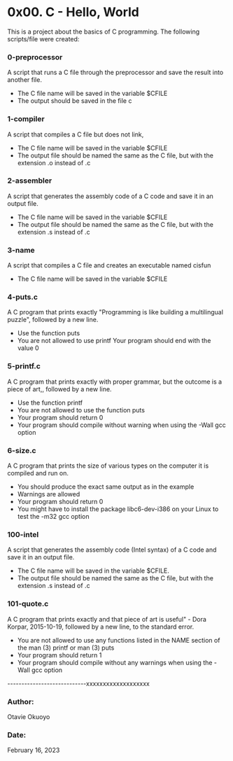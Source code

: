 # 0x00. C - Hello, World

This is a project about the basics of C programming. The following scripts/file were created:


### 0-preprocessor
A script that runs a C file through the preprocessor and save the result into another file. 
- The C file name will be saved in the variable $CFILE
- The output should be saved in the file c

### 1-compiler
A script that compiles a C file but does not link,
- The C file name will be saved in the variable $CFILE
- The output file should be named the same as the C file, but with the extension .o instead of .c

### 2-assembler
A script that generates the assembly code of a C code and save it in an output file.
- The C file name will be saved in the variable $CFILE
- The output file should be named the same as the C file, but with the extension .s instead of .c

### 3-name
A script that compiles a C file and creates an executable named cisfun
- The C file name will be saved in the variable $CFILE

### 4-puts.c
A C program that prints exactly "Programming is like building a multilingual puzzle", followed by a new line.
- Use the function puts
- You are not allowed to use printf
Your program should end with the value 0

### 5-printf.c
A C program that prints exactly with proper grammar, but the outcome is a piece of art,, followed by a new line.
- Use the function printf
- You are not allowed to use the function puts
- Your program should return 0
- Your program should compile without warning when using the -Wall gcc option

### 6-size.c
A C program that prints the size of various types on the computer it is compiled and run on.
- You should produce the exact same output as in the example
- Warnings are allowed
- Your program should return 0
- You might have to install the package libc6-dev-i386 on your Linux to test the -m32 gcc option

### 100-intel
A script that generates the assembly code (Intel syntax) of a C code and save it in an output file.
- The C file name will be saved in the variable $CFILE.
- The output file should be named the same as the C file, but with the extension .s instead of .c

### 101-quote.c
A C program that prints exactly and that piece of art is useful" - Dora Korpar, 2015-10-19, followed by a new line, to the standard error.

- You are not allowed to use any functions listed in the NAME section of the man (3) printf or man (3) puts
- Your program should return 1
- Your program should compile without any warnings when using the -Wall gcc option





----------------------------xxxxxxxxxxxxxxxxxxx


### Author:
Otavie Okuoyo

### Date:
February 16, 2023

